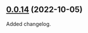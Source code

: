 ## [0.0.14](https://github.com/Quodatum/xqlint/compare/v0.0.9..v0.0.14) (2022-10-05)

Added changelog.
